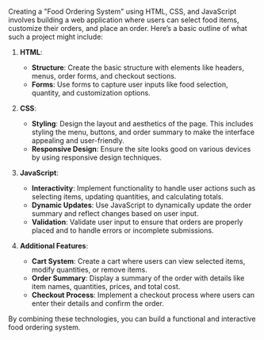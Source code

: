 Creating a "Food Ordering System" using HTML, CSS, and JavaScript involves building a web application where users can select food items, customize their orders, and place an order. Here’s a basic outline of what such a project might include:

1. **HTML**: 
   - **Structure**: Create the basic structure with elements like headers, menus, order forms, and checkout sections.
   - **Forms**: Use forms to capture user inputs like food selection, quantity, and customization options.

2. **CSS**: 
   - **Styling**: Design the layout and aesthetics of the page. This includes styling the menu, buttons, and order summary to make the interface appealing and user-friendly.
   - **Responsive Design**: Ensure the site looks good on various devices by using responsive design techniques.

3. **JavaScript**: 
   - **Interactivity**: Implement functionality to handle user actions such as selecting items, updating quantities, and calculating totals.
   - **Dynamic Updates**: Use JavaScript to dynamically update the order summary and reflect changes based on user input.
   - **Validation**: Validate user input to ensure that orders are properly placed and to handle errors or incomplete submissions.

4. **Additional Features**:
   - **Cart System**: Create a cart where users can view selected items, modify quantities, or remove items.
   - **Order Summary**: Display a summary of the order with details like item names, quantities, prices, and total cost.
   - **Checkout Process**: Implement a checkout process where users can enter their details and confirm the order.

By combining these technologies, you can build a functional and interactive food ordering system.
